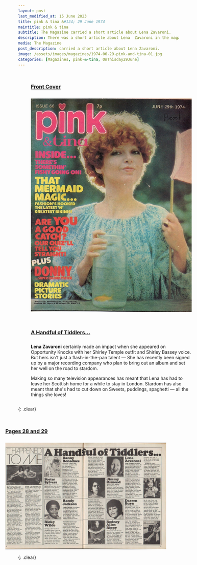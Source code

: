 ```yaml
---
layout: post
last_modified_at: 15 June 2023
title: pink & tina &#124; 29 June 1974
maintitle: pink & tina
subtitle: The Magazine carried a short article about Lena Zavaroni.
description: There was a short article about Lena  Zavaroni in the magazine.
media: The Magazine
post_description: carried a short article about Lena Zavaroni.
image: /assets/images/magazines/1974-06-29-pink-and-tina-01.jpg
categories: [Magazines, pink-&-tina, OnThisday29June]
---
```


<figure class="fig1">
<figcaption>
<h3 id="front"><a href="#front">Front Cover</a></h3>
</figcaption>
<a href="/assets/images/magazines/1974-06-29-pink-and-tina-01.jpg"><img src="/assets/images/magazines/1974-06-29-pink-and-tina-01.jpg" class="full-width zoom-in"/></a>
</figure>

<figure class="fig2">
<figcaption>
<h3 id="tiddlers"><a href="#tiddlers">A Handful of Tiddlers...</a></h3>
</figcaption>
<p><strong>Lena Zavaroni</strong> certainly made an impact when she appeared on Opportunity Knocks with her Shirley Temple outfit and Shirley Bassey voice. But hers isn't just a flash-in-the-pan talent — She has recently been signed up by a major recording company who plan to bring out an album and set her well on the road to stardom.</p>
<p>Making so many television appearances has meant that Lena has had to leave her Scottish home for a while to stay in London. Stardom has also meant that she's had to cut down on Sweets, puddings, spaghetti — all the things she loves!</p>
</figure>

{: .clear}

<figure class="fig3">
<figcaption>
<h3 id="Pages-28-29"><a href="#Pages-28-29">Pages 28 and 29</a></h3>
</figcaption>
<a href="/assets/images/magazines/1974-06-29-pink-and-tina-02.jpg"><img src="/assets/images/magazines/1974-06-29-pink-and-tina-02.jpg" class="full-width zoom-in"/></a>
</figure>

<br />{: .clear}

<style>
.fig1 {float:left; width:49%;}

.fig2 {float:right; width:49%;}

.fig3 {float:right; width:100%;}

figcaption {float:left; width:100%;}

@media screen and (orientation:portrait) {
.fig1 {float:left; width:100%;}
.fig2 {float:left; width:100%;}
figcaption {float:left; width:100%; margin-bottom: 10px;}
}
</style>
